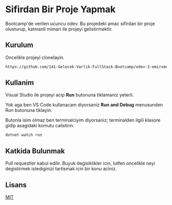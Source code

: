 # Sifirdan Bir Proje Yapmak

Bootcamp'de verilen ucuncu odev. Bu projedeki amac sifirdan bir proje olusturup, katmanli mimari ile projeyi gelistirmektir.

## Kurulum

Oncelikle projeyi clonelayin.

```bash
https://github.com/141-Gelecek-Varlik-FullStack-Bootcamp/odev-3-emirxmertoglu.git
```

## Kullanim

Visual Studio ile projeyi acip **Run** butonuna tiklamaniz yeterli.

Yok aga ben VS Code kullanacam diyorsaniz **Run and Debug** menusunden Run butonuna tiklayin.

Butonla isim olmaz ben terminalciyim diyorsaniz; terminalden ilgili klasore gidip asagidaki komutu calistirin. 

```bash
dotnet watch run
```

## Katkida Bulunmak

Pull requestler kabul edilir. Buyuk degisiklikler icin, lutfen oncelikle neyi degistirmek istediginizi tartismak icin bir konu aciniz.

## Lisans
[MIT](https://choosealicense.com/licenses/mit/)
